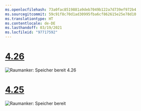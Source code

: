 ```yaml
---
ms.openlocfilehash: 73a0fac8519881a9deb7049b122a7d739ef972b4
ms.sourcegitcommit: 59c91f8c70d1ad30995fba6cf862615e25e78d10
ms.translationtype: HT
ms.contentlocale: de-DE
ms.lasthandoff: 03/19/2021
ms.locfileid: "97717592"
---
```

# <a name="426"></a>[4.26](#tab/426)

![Raumanker: Speicher bereit 4.26](../images/local-spatial-anchors-img-01.png)

# <a name="425"></a>[4.25](#tab/425)

![Raumanker: Speicher bereit](../images/unreal-spatialanchors-store-ready.PNG)
